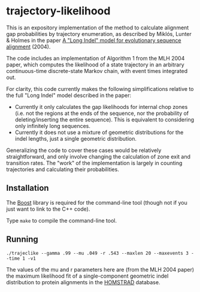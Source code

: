# trajectory-likelihood

This is an expository implementation of the method to calculate alignment gap probabilities by trajectory enumeration, as described by Miklós, Lunter &amp; Holmes in the paper
[A "Long Indel" model for evolutionary sequence alignment](https://www.ncbi.nlm.nih.gov/pubmed/14694074) (2004).

The code includes an implementation of Algorithm 1 from the MLH 2004 paper, which computes the likelihood of a state trajectory in an arbitrary continuous-time discrete-state Markov chain,
with event times integrated out.

For clarity, this code currently makes the following simplifications relative to the full "Long Indel" model described in the paper:
- Currently it only calculates the gap likelihoods for internal chop zones (i.e. not the regions at the ends of the sequence, nor the probability of deleting/inserting the entire sequence). This is equivalent to considering only infinitely long sequences.
- Currently it does not use a mixture of geometric distributions for the indel lengths, just a single geometric distribution.

Generalizing the code to cover these cases would be relatively straightforward, and only involve changing the calculation of zone exit and transition rates.
The "work" of the implementation is largely in counting trajectories and calculating their probabilities.

## Installation

The [Boost](https://www.boost.org/) library is required for the command-line tool (though not if you just want to link to the C++ code).

Type `make` to compile the command-line tool.

## Running

~~~~
./trajeclike --gamma .99 --mu .049 -r .543 --maxlen 20 --maxevents 3 --time 1 -v1
~~~~

The values of the mu and r parameters here are (from the MLH 2004 paper) the maximum likelihood fit of a single-component geometric indel distribution to protein alignments in the [HOMSTRAD](https://www.ncbi.nlm.nih.gov/pubmed/9828015) database.
